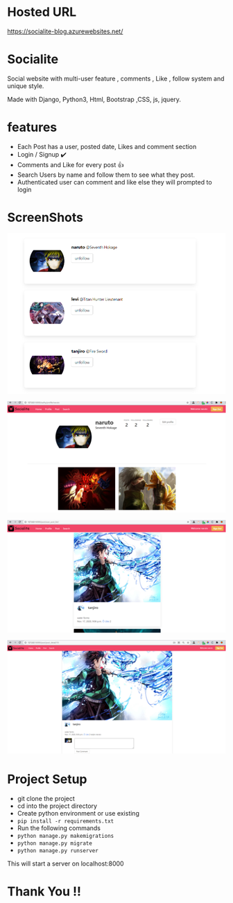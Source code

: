 # Hosted URL

https://socialite-blog.azurewebsites.net/

# Socialite <br>

Social website with multi-user feature , comments , Like , follow system and unique style.

Made with Django, Python3, Html, Bootstrap ,CSS, js, jquery.
<br>

# features

- Each Post has a user, posted date, Likes and comment section
- Login / Signup :heavy_check_mark:
- Comments and Like for every post :thumbsup:
- Search Users by name and follow them to see what they post.
- Authenticated user can comment and like else they will prompted to login

# ScreenShots

![Alt text](media/readme/user_list.png)

![Alt text](media/readme/profile_page.png)

![Alt text](media/readme/post_list.png)

![Alt text](media/readme/post_detail.png)

# Project Setup

- git clone the project
- cd into the project directory
- Create python environment or use existing
- ```pip install -r requirements.txt```
- Run the following commands
- ```python manage.py makemigrations```
- ```python manage.py migrate```
- ```python manage.py runserver```

This will start a server on localhost:8000

# Thank You !!


